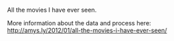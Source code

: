 All the movies I have ever seen.

More information about the data and process here: http://amys.ly/2012/01/all-the-movies-i-have-ever-seen/